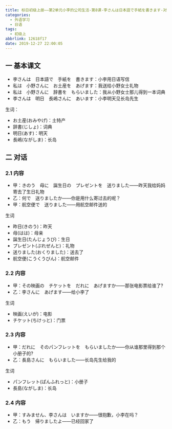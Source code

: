 ```yaml
---
title: 标日初级上册——第2单元小李的公司生活-第8课-李さんは日本語で手紙を書きます-对话(8.5)
categories:
  - 外语学习
  - 日语
tags:
  - 初级上
abbrlink: 12618f17
date: 2019-12-27 22:00:05
---
```

## 一 基本课文

* 李さんは　日本語で　手紙を　書きます：小李用日语写信
* 私は　小野さんに　お土産を　あげます：我送给小野女士礼物
* 私は　小野さんに　辞書を　もらいました：我从小野女士那儿得到一本词典
* 李さんは　明日　長嶋さんに　あいます：小李明天见长岛先生

<!--more-->

生词：

* お土産(おみやげ)：土特产
* 辞書(じしょ)：词典
* 明日(あす)：明天
* 長嶋(ながしま)：长岛

## 二 对话

### 2.1 内容

* 甲：きのう　母に　誕生日の　プレゼントを　送りました——昨天我给妈妈寄去了生日礼物
* 乙：何で　送りましたか——你是用什么寄过去的呢？
* 甲：航空便で　送りました——用航空邮件送的

生词

* 昨日(きのう)：昨天
* 母(はは)：母亲
* 誕生日(たんじょうび)：生日
* プレゼント(ぷれぜんと)：礼物
* 送りました(おくりました)：送去了
* 航空便(こうくうびん)：航空邮件

### 2.2 内容

* 甲：その映画の　チケットを　だれに　あげますか——那张电影票给谁了?
* 乙：李さんに　あげます——给小李了

生词

* 映画(えいが)：电影
* チケット(ちけっと)：门票

### 2.3 内容

* 甲：だれに　そのパンフレットを　もらいましたか——你从谁那里得到那个小册子的?
* 乙：長島さんに　もらいました——长岛先生给我的

生词

* パンフレット(ぱんふれっと)：小册子
* 長島(ながしま)：长岛

### 2.4 内容

* 甲：すみません、李さんは　いますか——很抱歉，小李在吗？
* 乙：もう　帰りましたよ——已经回家了
